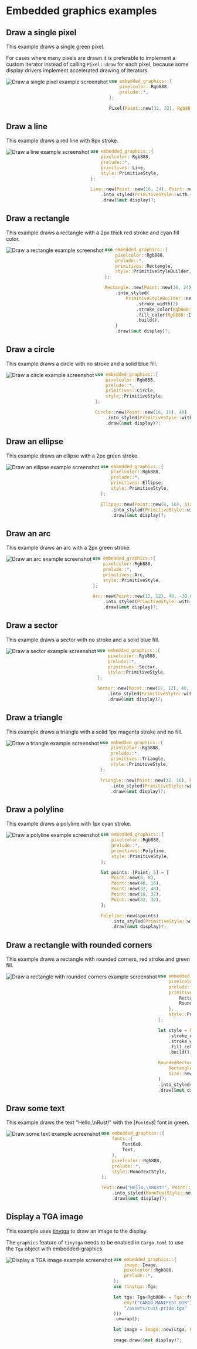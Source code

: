 Embedded graphics examples
===

## Draw a single pixel

This example draws a single green pixel.

For cases where many pixels are drawn it is preferable to implement
a custom iterator instead of calling `Pixel::draw` for each pixel, because
some display drivers implement accelerated drawing of iterators.

<img align="left" alt="Draw a single pixel example screenshot" src="./assets/draw_a_single_pixel.png" />

```rust
use embedded_graphics::{
    pixelcolor::Rgb888,
    prelude::*,
};

Pixel(Point::new(32, 32), Rgb888::GREEN).draw(&mut display)?;
```

## Draw a line

This example draws a red line with 8px stroke.

<img align="left" alt="Draw a line example screenshot" src="./assets/draw_a_line.png" />

```rust
use embedded_graphics::{
    pixelcolor::Rgb888,
    prelude::*,
    primitives::Line,
    style::PrimitiveStyle,
};

Line::new(Point::new(16, 24), Point::new(51, 34))
    .into_styled(PrimitiveStyle::with_stroke(Rgb888::RED, 8))
    .draw(&mut display)?;
```

## Draw a rectangle

This example draws a rectangle with a 2px thick red stroke and cyan fill color.

<img align="left" alt="Draw a rectangle example screenshot" src="./assets/draw_a_rectangle.png" />

```rust
use embedded_graphics::{
    pixelcolor::Rgb888,
    prelude::*,
    primitives::Rectangle,
    style::PrimitiveStyleBuilder,
};

Rectangle::new(Point::new(16, 24), Size::new(32, 16))
    .into_styled(
        PrimitiveStyleBuilder::new()
            .stroke_width(2)
            .stroke_color(Rgb888::RED)
            .fill_color(Rgb888::CYAN)
            .build(),
    )
    .draw(&mut display)?;
```

## Draw a circle

This example draws a circle with no stroke and a solid blue fill.

<img align="left" alt="Draw a circle example screenshot" src="./assets/draw_a_circle.png" />

```rust
use embedded_graphics::{
    pixelcolor::Rgb888,
    prelude::*,
    primitives::Circle,
    style::PrimitiveStyle,
};

Circle::new(Point::new(16, 16), 40)
    .into_styled(PrimitiveStyle::with_fill(Rgb888::BLUE))
    .draw(&mut display)?;
```

## Draw an ellipse

This example draws an ellipse with a 2px green stroke.

<img align="left" alt="Draw an ellipse example screenshot" src="./assets/draw_an_ellipse.png" />

```rust
use embedded_graphics::{
    pixelcolor::Rgb888,
    prelude::*,
    primitives::Ellipse,
    style::PrimitiveStyle,
};

Ellipse::new(Point::new(8, 16), Size::new(48, 32))
    .into_styled(PrimitiveStyle::with_stroke(Rgb888::GREEN, 2))
    .draw(&mut display)?;
```

## Draw an arc

This example draws an arc with a 2px green stroke.

<img align="left" alt="Draw an arc example screenshot" src="./assets/draw_an_arc.png" />

```rust
use embedded_graphics::{
    pixelcolor::Rgb888,
    prelude::*,
    primitives::Arc,
    style::PrimitiveStyle,
};

Arc::new(Point::new(12, 12), 40, -30.0.deg(), 150.0.deg())
    .into_styled(PrimitiveStyle::with_stroke(Rgb888::GREEN, 2))
    .draw(&mut display)?;
```

## Draw a sector

This example draws a sector with no stroke and a solid blue fill.

<img align="left" alt="Draw a sector example screenshot" src="./assets/draw_a_sector.png" />

```rust
use embedded_graphics::{
    pixelcolor::Rgb888,
    prelude::*,
    primitives::Sector,
    style::PrimitiveStyle,
};

Sector::new(Point::new(12, 12), 40, -30.0.deg(), 150.0.deg())
    .into_styled(PrimitiveStyle::with_fill(Rgb888::BLUE))
    .draw(&mut display)?;
```

## Draw a triangle

This example draws a triangle with a solid 1px magenta stroke and no fill.

<img align="left" alt="Draw a triangle example screenshot" src="./assets/draw_a_triangle.png" />

```rust
use embedded_graphics::{
    pixelcolor::Rgb888,
    prelude::*,
    primitives::Triangle,
    style::PrimitiveStyle,
};

Triangle::new(Point::new(32, 16), Point::new(16, 48), Point::new(48, 48))
    .into_styled(PrimitiveStyle::with_stroke(Rgb888::MAGENTA, 1))
    .draw(&mut display)?;
```

## Draw a polyline

This example draws a polyline with 1px cyan stroke.

<img align="left" alt="Draw a polyline example screenshot" src="./assets/draw_a_polyline.png" />

```rust
use embedded_graphics::{
    pixelcolor::Rgb888,
    prelude::*,
    primitives::Polyline,
    style::PrimitiveStyle,
};

let points: [Point; 5] = [
    Point::new(8, 8),
    Point::new(48, 16),
    Point::new(32, 48),
    Point::new(16, 32),
    Point::new(32, 32),
];

Polyline::new(&points)
    .into_styled(PrimitiveStyle::with_stroke(Rgb888::CYAN, 1))
    .draw(&mut display)?;
```

## Draw a rectangle with rounded corners

This example draws a rectangle with rounded corners, red stroke and green fill.

<img align="left" alt="Draw a rectangle with rounded corners example screenshot" src="./assets/draw_a_rectangle_with_rounded_corners.png" />

```rust
use embedded_graphics::{
    pixelcolor::Rgb888,
    prelude::*,
    primitives::{
        Rectangle,
        RoundedRectangle,
    },
    style::PrimitiveStyleBuilder,
};

let style = PrimitiveStyleBuilder::new()
    .stroke_color(Rgb888::RED)
    .stroke_width(3)
    .fill_color(Rgb888::GREEN)
    .build();

RoundedRectangle::with_equal_corners(
    Rectangle::new(Point::new(8, 16), Size::new(48, 32)),
    Size::new(10, 10),
)
.into_styled(style)
.draw(&mut display)?;
```

## Draw some text

This example draws the text "Hello,\nRust!" with the [`Font6x8`] font in green.

<img align="left" alt="Draw some text example screenshot" src="./assets/draw_some_text.png" />

```rust
use embedded_graphics::{
    fonts::{
        Font6x8,
        Text,
    },
    pixelcolor::Rgb888,
    prelude::*,
    style::MonoTextStyle,
};

Text::new("Hello,\nRust!", Point::new(2, 28))
    .into_styled(MonoTextStyle::new(Font6x8, Rgb888::GREEN))
    .draw(&mut display)?;
```

## Display a TGA image

This example uses [tinytga](https://crates.io/crates/tinytga) to draw an image to the display.

The `graphics` feature of `tinytga` needs to be enabled in `Cargo.toml` to use the `Tga`
object with embedded-graphics.

<img align="left" alt="Display a TGA image example screenshot" src="./assets/display_a_tga_image.png" />

```rust
use embedded_graphics::{
    image::Image,
    pixelcolor::Rgb888,
    prelude::*,
};
use tinytga::Tga;

let tga: Tga<Rgb888> = Tga::from_slice(include_bytes!(concat!(
    env!("CARGO_MANIFEST_DIR"),
    "/assets/rust-pride.tga"
)))
.unwrap();

let image = Image::new(&tga, Point::zero());

image.draw(&mut display)?;
```
